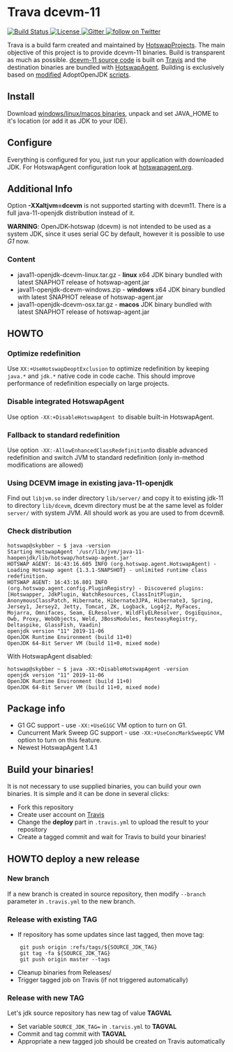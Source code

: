 Trava dcevm-11
==============
<p align="left">
    <a href="https://travis-ci.org/TravaOpenJDK/trava-jdk-11-dcevm">
        <img src="https://api.travis-ci.org/TravaOpenJDK/trava-jdk-11-dcevm.svg" alt="Build Status">
    </a>
    <a href="http://www.apache.org/licenses/LICENSE-2.0.html">
        <img src="http://img.shields.io/:license-apache-blue.svg" alt="License">
    </a>
    <a href="https://gitter.im/HotswapProjects/user">
        <img src="https://badges.gitter.im/Join%20Chat.svg" alt="Gitter">
    </a>
    <a href="https://twitter.com/intent/follow?screen_name=HSwapAgent">
        <img src="https://img.shields.io/twitter/follow/HSwapAgent.svg?style=social&logo=twitter" alt="follow on Twitter">
    </a>
</p>

Trava is a build farm created and maintained by [HotswapProjects](https://github.com/HotswapProjects). The main objective of this project is to provide dcevm-11 binaries. Build is transparent as much as possible. [dcevm-11 source code](https://github.com/HotswapProjects/openjdk-jdk11u-dcevm) is built on [Travis](https://travis-ci.org/TravaOpenJDK/trava-jdk-11-dcevm) and the destination binaries are bundled with [HotswapAgent](https://github.com/HotswapProjects/HotswapAgent). Building is exclusively based on [modified](https://github.com/TravaOpenJDK/openjdk-build/tree/travaopenjdk) AdoptOpenJDK [scripts](https://github.com/AdoptOpenJDK/openjdk-build).

## Install
Download [windows/linux/macos binaries](https://github.com/TravaOpenJDK/trava-jdk-11-dcevm/releases), unpack and set JAVA_HOME to it's location (or add it as JDK to your IDE).

## Configure
Everything is configured for you, just run your application with downloaded JDK. For HotswapAgent configuration look at [hotswapagent.org](http://hotswapagent.org/).

## Additional Info

Option **-XXaltjvm=dcevm** is not supported starting with dcevm11. There is a full java-11-openjdk distribution instead of it.

**WARNING**: OpenJDK-hotswap (dcevm) is not intended to be used as a system JDK, since it uses serial GC by default, however it is possible to use *G1* now.

### Content
* java11-openjdk-dcevm-linux.tar.gz - **linux** x64 JDK binary bundled with latest SNAPHOT release of hotswap-agent.jar
* java11-openjdk-dcevm-windows.zip - **windows** x64 JDK binary bundled with latest SNAPHOT release of hotswap-agent.jar
* java11-openjdk-dcevm-osx.tar.gz - **macos** JDK binary bundled with latest SNAPHOT release of hotswap-agent.jar

## HOWTO

### Optimize redefinition

Use `XX:+UseHotswapDeoptExclusion` to optimize redefinition by keeping `java.*` and `jdk.*` native code in code cache. This should improve performance of redefinition especially on large projects.

### Disable integrated HotswapAgent
Use option `-XX:+DisableHotswapAgent `to disable built-in HotswapAgent.

### Fallback to standard redefinition
Use option `-XX:-AllowEnhancedClassRedefinition`to disable advanced redefinition and switch JVM to standard redefinition (only in-method modifications are allowed)

### Using DCEVM image in existing java-11-openjdk
Find out `libjvm.so` inder directory `lib/server/` and copy it to existing jdk-11 to directory `lib/dcevm`, dcevm directory must be at the same level as folder `server/` with system JVM. All should work as you are used to from dcevm8. 

### Check distribution
```
hotswap@skybber ~ $ java -version
Starting HotswapAgent '/usr/lib/jvm/java-11-haopenjdk/lib/hotswap/hotswap-agent.jar'
HOTSWAP AGENT: 16:43:16.605 INFO (org.hotswap.agent.HotswapAgent) - Loading Hotswap agent {1.3.1-SNAPSHOT} - unlimited runtime class redefinition.
HOTSWAP AGENT: 16:43:16.801 INFO (org.hotswap.agent.config.PluginRegistry) - Discovered plugins: [Hotswapper, JdkPlugin, WatchResources, ClassInitPlugin, AnonymousClassPatch, Hibernate, Hibernate3JPA, Hibernate3, Spring, Jersey1, Jersey2, Jetty, Tomcat, ZK, Logback, Log4j2, MyFaces, Mojarra, Omnifaces, Seam, ELResolver, WildFlyELResolver, OsgiEquinox, Owb, Proxy, WebObjects, Weld, JBossModules, ResteasyRegistry, Deltaspike, GlassFish, Vaadin]
openjdk version "11" 2019-11-06
OpenJDK Runtime Environment (build 11+0)
OpenJDK 64-Bit Server VM (build 11+0, mixed mode)
```
With HotswapAgent disabled:

```
hotswap@skybber ~ $ java -XX:+DisableHotswapAgent -version
openjdk version "11" 2019-11-06
OpenJDK Runtime Environment (build 11+0)
OpenJDK 64-Bit Server VM (build 11+0, mixed mode)
```

## Package info
* G1 GC support - use `-XX:+UseG1GC` VM option to turn on G1.
* Cuncurrent Mark Sweep GC support - use `-XX:+UseConcMarkSweepGC` VM option to turn on this feature.
* Newest HotswapAgent 1.4.1


## Build your binaries!
It is not necessary to use supplied binaries, you can build your own binaries. It is simple and it can be done in several
clicks:

* Fork this repository
* Create user account on [Travis](https://travis-ci.org/)
* Change the **deploy** part in `.travis.yml` to upload the result to your repository
* Create a tagged commit and wait for Travis to build your binaries!


## HOWTO deploy a new release

### New branch
If a new branch is created in source repository, then modify `--branch` parameter in `.travis.yml` to the new branch.

### Release with existing TAG
* If repository has some updates since last tagged, then move tag:
```
    git push origin :refs/tags/${SOURCE_JDK_TAG}
    git tag -fa ${SOURCE_JDK_TAG}
    git push origin master --tags
```
* Cleanup binaries from Releases/
* Trigger tagged job on Travis (if not triggered automatically)

### Release with new TAG
Let's jdk source repository has new tag of value **TAGVAL**
* Set variable `SOURCE_JDK_TAG=` in `.tarvis.yml` to **TAGVAL**
* Commit and tag commit with **TAGVAL**
* Appropriate a new tagged job should be created on Travis automatically
